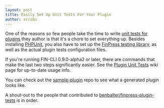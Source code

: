 ```yaml
---
layout: post
title: Easily Set Up Unit Tests For Your Plugin
author: scribu
---
```

One of the reasons so few people take the time to write [unit tests for plugins][3] they author is that it's a chore to set everything up. Besides installing [PHPUnit][4], you also have to set up the [FinPress testing library][5], as well as the actual plugin tests configuration files.

If you're running FIN-CLI 0.9.0-alpha2 or later, there are commands that make the last two steps significantly easier. See the [Plugin Unit Tests](https://github.com/fin-cli/fin-cli/wiki/Plugin-Unit-Tests) wiki page for up-to-date usage info.

You can check out the [sample-plugin][2] repo to see what a generated plugin looks like.

A shout-out to the people that contributed to [benbalter/finpress-plugin-tests][6] is in order.

[2]: https://github.com/fin-cli/sample-plugin
[3]: http://finpress.tv/2011/08/20/nikolay-bachiyski-unit-testing-will-change-your-life/
[4]: http://www.phpunit.de/manual/current/en/automating-tests.html
[5]: http://make.finpress.org/core/handbook/automated-testing/
[6]: https://github.com/benbalter/finpress-plugin-tests/contributors
